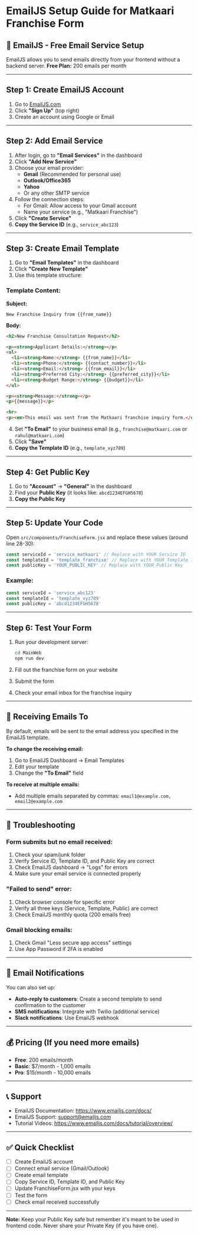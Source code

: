 # EmailJS Setup Guide for Matkaari Franchise Form

## 📧 EmailJS - Free Email Service Setup

EmailJS allows you to send emails directly from your frontend without a backend server.
**Free Plan:** 200 emails per month

---

## Step 1: Create EmailJS Account

1. Go to [EmailJS.com](https://www.emailjs.com/)
2. Click **"Sign Up"** (top right)
3. Create an account using Google or Email

---

## Step 2: Add Email Service

1. After login, go to **"Email Services"** in the dashboard
2. Click **"Add New Service"**
3. Choose your email provider:
   - **Gmail** (Recommended for personal use)
   - **Outlook/Office365**
   - **Yahoo**
   - Or any other SMTP service
4. Follow the connection steps:
   - For Gmail: Allow access to your Gmail account
   - Name your service (e.g., "Matkaari Franchise")
5. Click **"Create Service"**
6. **Copy the Service ID** (e.g., `service_abc123`)

---

## Step 3: Create Email Template

1. Go to **"Email Templates"** in the dashboard
2. Click **"Create New Template"**
3. Use this template structure:

### Template Content:

**Subject:**
```
New Franchise Inquiry from {{from_name}}
```

**Body:**
```html
<h2>New Franchise Consultation Request</h2>

<p><strong>Applicant Details:</strong></p>
<ul>
  <li><strong>Name:</strong> {{from_name}}</li>
  <li><strong>Phone:</strong> {{contact_number}}</li>
  <li><strong>Email:</strong> {{from_email}}</li>
  <li><strong>Preferred City:</strong> {{preferred_city}}</li>
  <li><strong>Budget Range:</strong> {{budget}}</li>
</ul>

<p><strong>Message:</strong></p>
<p>{{message}}</p>

<hr>
<p><em>This email was sent from the Matkaari franchise inquiry form.</em></p>
```

4. Set **"To Email"** to your business email (e.g., `franchise@matkaari.com` or `rahul@matkaari.com`)
5. Click **"Save"**
6. **Copy the Template ID** (e.g., `template_xyz789`)

---

## Step 4: Get Public Key

1. Go to **"Account"** → **"General"** in the dashboard
2. Find your **Public Key** (it looks like: `abcd1234EFGH5678`)
3. **Copy the Public Key**

---

## Step 5: Update Your Code

Open `src/components/FranchiseForm.jsx` and replace these values (around line 28-30):

```javascript
const serviceId = 'service_matkaari' // Replace with YOUR Service ID
const templateId = 'template_franchise' // Replace with YOUR Template ID
const publicKey = 'YOUR_PUBLIC_KEY' // Replace with YOUR Public Key
```

### Example:
```javascript
const serviceId = 'service_abc123'
const templateId = 'template_xyz789'
const publicKey = 'abcd1234EFGH5678'
```

---

## Step 6: Test Your Form

1. Run your development server:
   ```bash
   cd MainWeb
   npm run dev
   ```

2. Fill out the franchise form on your website
3. Submit the form
4. Check your email inbox for the franchise inquiry

---

## 🎯 Receiving Emails To

By default, emails will be sent to the email address you specified in the EmailJS template.

**To change the receiving email:**
1. Go to EmailJS Dashboard → Email Templates
2. Edit your template
3. Change the **"To Email"** field

**To receive at multiple emails:**
- Add multiple emails separated by commas: `email1@example.com, email2@example.com`

---

## 🔧 Troubleshooting

### Form submits but no email received:
1. Check your spam/junk folder
2. Verify Service ID, Template ID, and Public Key are correct
3. Check EmailJS dashboard → "Logs" for errors
4. Make sure your email service is connected properly

### "Failed to send" error:
1. Check browser console for specific error
2. Verify all three keys (Service, Template, Public) are correct
3. Check EmailJS monthly quota (200 emails free)

### Gmail blocking emails:
1. Check Gmail "Less secure app access" settings
2. Use App Password if 2FA is enabled

---

## 📱 Email Notifications

You can also set up:
- **Auto-reply to customers**: Create a second template to send confirmation to the customer
- **SMS notifications**: Integrate with Twilio (additional service)
- **Slack notifications**: Use EmailJS webhook

---

## 💰 Pricing (If you need more emails)

- **Free**: 200 emails/month
- **Basic**: $7/month - 1,000 emails
- **Pro**: $15/month - 10,000 emails

---

## 📞 Support

- EmailJS Documentation: https://www.emailjs.com/docs/
- EmailJS Support: support@emailjs.com
- Tutorial Videos: https://www.emailjs.com/docs/tutorial/overview/

---

## ✅ Quick Checklist

- [ ] Create EmailJS account
- [ ] Connect email service (Gmail/Outlook)
- [ ] Create email template
- [ ] Copy Service ID, Template ID, and Public Key
- [ ] Update FranchiseForm.jsx with your keys
- [ ] Test the form
- [ ] Check email received successfully

---

**Note:** Keep your Public Key safe but remember it's meant to be used in frontend code. Never share your Private Key (if you have one).
